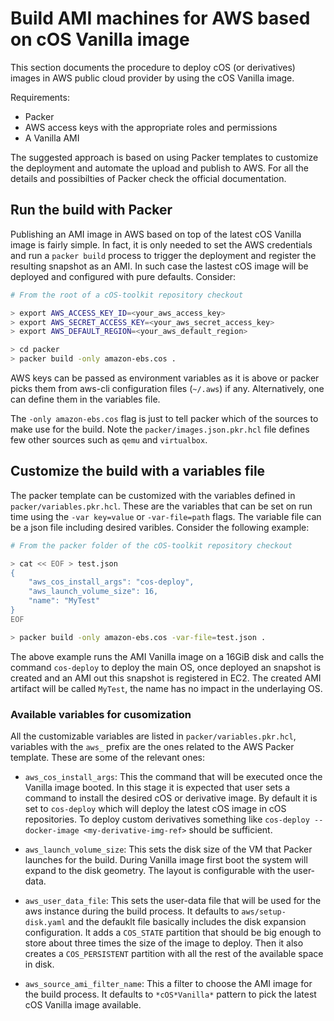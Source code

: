 # Build AMI machines for AWS based on cOS Vanilla image

This section documents the procedure to deploy cOS (or derivatives) images
in AWS public cloud provider by using the cOS Vanilla image.

Requirements:

* Packer
* AWS access keys with the appropriate roles and permissions
* A Vanilla AMI

The suggested approach is based on using Packer templates to customize the
deployment and automate the upload and publish to AWS. For all the details
and possibilties of Packer check the official documentation.

## Run the build with Packer

Publishing an AMI image in AWS based on top of the latest cOS Vanilla image is
fairly simple. In fact, it is only needed to set the AWS credentials
and run a `packer build` process to trigger the deployment and register the
resulting snapshot as an AMI. In such case the lastest cOS image will be
deployed and configured with pure defaults. Consider:

```bash
# From the root of a cOS-toolkit repository checkout

> export AWS_ACCESS_KEY_ID=<your_aws_access_key> 
> export AWS_SECRET_ACCESS_KEY=<your_aws_secret_access_key> 
> export AWS_DEFAULT_REGION=<your_aws_default_region>

> cd packer
> packer build -only amazon-ebs.cos .
```

AWS keys can be passed as environment variables as it is above or packer
picks them from aws-cli configuration files (`~/.aws`) if any. Alternatively,
one can define them in the variables file.

The `-only amazon-ebs.cos` flag is just to tell packer which of the sources
to make use for the build. Note the `packer/images.json.pkr.hcl` file defines
few other sources such as `qemu` and `virtualbox`.

## Customize the build with a variables file

The packer template can be customized with the variables defined in
`packer/variables.pkr.hcl`. These are the variables that can be set on run
time using the `-var key=value` or `-var-file=path` flags. The variable file
can be a json file including desired varibles. Consider the following example:

```bash
# From the packer folder of the cOS-toolkit repository checkout

> cat << EOF > test.json
{
    "aws_cos_install_args": "cos-deploy",
    "aws_launch_volume_size": 16,
    "name": "MyTest"
}
EOF

> packer build -only amazon-ebs.cos -var-file=test.json .
```

The above example runs the AMI Vanilla image on a 16GiB disk and calls the
command `cos-deploy` to deploy the main OS, once deployed an snapshot is
created and an AMI out this snapshot is registered in EC2. The created
AMI artifact will be called `MyTest`, the name has no impact in the underlaying
OS.

### Available variables for cusomization

All the customizable variables are listed in `packer/variables.pkr.hcl`, 
variables with the  `aws_` prefix are the ones related to the AWS Packer
template. These are some of the relevant ones:

* `aws_cos_install_args`: This the command that will be executed once the
  Vanilla image booted. In this stage it is expected that user sets a command
  to install the desired cOS or derivative image. By default it is set to
  `cos-deploy` which will deploy the latest cOS image in cOS repositories.
  To deploy custom derivatives something like
  `cos-deploy --docker-image <my-derivative-img-ref>` should be sufficient.

* `aws_launch_volume_size`: This sets the disk size of the VM that Packer
  launches for the build. During Vanilla image first boot the system will
  expand to the disk geometry. The layout is configurable with the user-data.

* `aws_user_data_file`: This sets the user-data file that will be used for the
  aws instance during the build process. It defaults to `aws/setup-disk.yaml` and
  the defauklt file basically includes the disk expansion configuration. It
  adds a `COS_STATE` partition that should be big enough to store about three times
  the size of the image to deploy. Then it also creates a `COS_PERSISTENT`
  partition with all the rest of the available space in disk.

* `aws_source_ami_filter_name`: This a filter to choose the AMI image for the
  build process. It defaults to `*cOS*Vanilla*` pattern to pick the latest cOS
  Vanilla image available.
